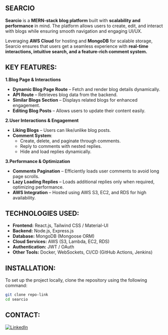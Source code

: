 ﻿## SEARCIO

**Searcio** is a **MERN-stack blog platform** built with **scalability and performance** in mind. The platform allows users to create, edit, and interact with blogs while ensuring smooth navigation and engaging UI/UX.  

Leveraging **AWS Cloud** for hosting and **MongoDB** for scalable storage, Searcio ensures that users get a seamless experience with **real-time interactions, intuitive search, and a feature-rich comment system.**

## KEY FEATURES:
**1.Blog Page & Interactions**
- **Dynamic Blog Page Route** – Fetch and render blog details dynamically.
- **API Route** – Retrieves blog data from the backend.
- **Similar Blogs Section** – Displays related blogs for enhanced engagement.
- **Editing Blog Posts** – Allows users to update their content easily.

**2.User Interactions & Engagement**
- **Liking Blogs** – Users can like/unlike blog posts.
- **Comment System**:
  - Create, delete, and paginate through comments.
  - Reply to comments with nested replies.
  - Hide and load replies dynamically.
  
**3.Performance & Optimization**
- **Comments Pagination** – Efficiently loads user comments to avoid long page scrolls.
- **Lazy Loading Replies** – Loads additional replies only when required, optimizing performance.
- **AWS Integration** – Hosted using AWS S3, EC2, and RDS for high availability.

## TECHNOLOGIES USED:
- **Frontend:** React.js, Tailwind CSS / Material-UI
- **Backend:** Node.js, Express.js
- **Database:** MongoDB (Mongoose ORM)
- **Cloud Services:** AWS (S3, Lambda, EC2, RDS)
- **Authentication:** JWT / OAuth
- **Other Tools:** Docker, WebSockets, CI/CD (GitHub Actions, Jenkins)

## INSTALLATION:
To set up the project locally, clone the repository using the following command:
  
   ```sh
   git clone repo-link
   cd searcio
   ```

## CONTACT:
[![LinkedIn](https://img.shields.io/badge/LinkedIn-0A66C2?style=for-the-badge&logo=linkedin&logoColor=white)](https://www.linkedin.com/in/madhulekha-r-4b981b256/)
